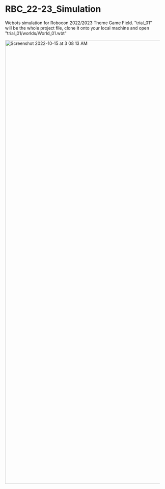 # RBC_22-23_Simulation

Webots simulation for Robocon 2022/2023 Theme Game Field. 
"trial_01" will be the whole project file, clone it onto your local machine and open "trial_01/worlds/World_01.wbt"

<img width="1440" alt="Screenshot 2022-10-15 at 3 08 13 AM" src="https://user-images.githubusercontent.com/89406960/195922869-772046d2-5fdd-4132-b3b1-4822cb4a7538.png">
